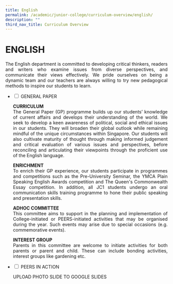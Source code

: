 ```yaml
---
title: English
permalink: /academic/junior-college/curriculum-overview/english/
description: ""
third_nav_title: Curriculum Overview
---
```

# ENGLISH

<p style="text-align: justify;">The English department is committed to developing critical thinkers, readers and writers who examine issues from diverse perspectives, and communicate their views effectively. We pride ourselves on being a dynamic team and our teachers are always willing to try new pedagogical methods to inspire our students to learn.</p>

<ul class="jekyllcodex_accordion">
  <li>
    <input type="checkbox" id="accordion1">
    <label for="accordion1">GENERAL PAPER</label>
    <div>
			<p style="text-align: justify;"><b>CURRICULUM</b><br>The General Paper (GP) programme builds up our students’ knowledge of current affairs and develops their understanding of the world. We seek to develop a keen awareness of political, social and ethical issues in our students. They will broaden their global outlook while remaining mindful of the unique circumstances within Singapore. Our students will also cultivate maturity of thought through making informed judgement and critical evaluation of various issues and perspectives, before reconciling and articulating their viewpoints through the proficient use of the English language.</p>
			<p style="text-align: justify;"><b>ENRICHMENT</b><br>To enrich their GP experience, our students participate in programmes and competitions such as the Pre-University Seminar, the YMCA Plain Speaking English Awards competition and The Queen's Commonwealth Essay competition. In addition, all JC1 students undergo an oral communication skills training programme to hone their public speaking and presentation skills.</p>
			<p style="text-align: justify;"><b>ADHOC COMMITTEE</b><br>This committee aims to support in the planning and implementation of College-initiated or PEERS-initiated activities that may be organised during the year. Such events may arise due to special occasions (e.g. commemorative events).</p>
			<p style="text-align: justify;"><b>INTEREST GROUP</b><br>Parents in this committee are welcome to initiate activities for both parents or parent and child. These can include bonding activities, interest groups like gardening etc.</p>
    </div>
	</li> 
  <li>
    <input type="checkbox" id="accordion2">
    <label for="accordion2">PEERS IN ACTION</label>
    <div>
			<p style="text-align: justify;"> UPLOAD PHOTO SLIDE TO GOOGLE SLIDES</p>
    </div>
	</li> 
	</ul>
